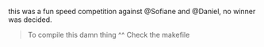 this was a fun  speed competition against @Sofiane and @Daniel, 
no winner was decided.

> To compile this damn thing ^^
> Check the makefile

    
